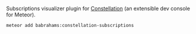 Subscriptions visualizer plugin for [Constellation](https://atmospherejs.com/babrahams/constellation) (an extensible dev console for Meteor).

`meteor add babrahams:constellation-subscriptions`